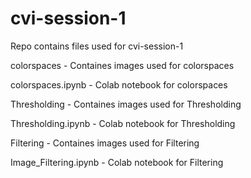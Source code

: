 # cvi-session-1
Repo contains files used for cvi-session-1

colorspaces - Containes images used for colorspaces

colorspaces.ipynb - Colab notebook for colorspaces

Thresholding - Containes images used for Thresholding

Thresholding.ipynb - Colab notebook for Thresholding

Filtering  - Containes images used for Filtering

Image_Filtering.ipynb - Colab notebook for Filtering
